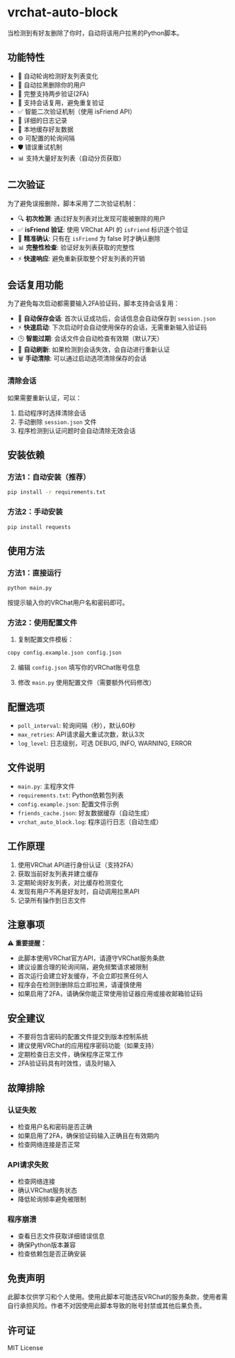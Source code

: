 # vrchat-auto-block

当检测到有好友删除了你时，自动将该用户拉黑的Python脚本。

## 功能特性

- 🔄 自动轮询检测好友列表变化
- 🚫 自动拉黑删除你的用户  
- 🔐 完整支持两步验证(2FA)
- 🎯 支持会话复用，避免重复验证
- ✅ 智能二次验证机制（使用 isFriend API）
- 📝 详细的日志记录
- 💾 本地缓存好友数据
- ⚙️ 可配置的轮询间隔
- 🛡️ 错误重试机制
- 📊 支持大量好友列表（自动分页获取）

## 二次验证

为了避免误报删除，脚本采用了二次验证机制：

- 🔍 **初次检测**: 通过好友列表对比发现可能被删除的用户
- ✅ **isFriend 验证**: 使用 VRChat API 的 `isFriend` 标识逐个验证
- 🎯 **精准确认**: 只有在 `isFriend` 为 false 时才确认删除
- 📊 **完整性检查**: 验证好友列表获取的完整性
- ⚡ **快速响应**: 避免重新获取整个好友列表的开销

## 会话复用功能

为了避免每次启动都需要输入2FA验证码，脚本支持会话复用：

- 🔐 **自动保存会话**: 首次认证成功后，会话信息会自动保存到 `session.json`
- ⚡ **快速启动**: 下次启动时会自动使用保存的会话，无需重新输入验证码
- 🕒 **智能过期**: 会话文件会自动检查有效期（默认7天）
- 🔄 **自动刷新**: 如果检测到会话失效，会自动进行重新认证
- 🗑️ **手动清除**: 可以通过启动选项清除保存的会话

### 清除会话

如果需要重新认证，可以：

1. 启动程序时选择清除会话
2. 手动删除 `session.json` 文件
3. 程序检测到认证问题时会自动清除无效会话

## 安装依赖

### 方法1：自动安装（推荐）

```bash
pip install -r requirements.txt
```

### 方法2：手动安装

```bash
pip install requests
```

## 使用方法

### 方法1：直接运行

```bash
python main.py
```

按提示输入你的VRChat用户名和密码即可。

### 方法2：使用配置文件

1. 复制配置文件模板：

```bash
copy config.example.json config.json
```

2. 编辑 `config.json` 填写你的VRChat账号信息

3. 修改 `main.py` 使用配置文件（需要额外代码修改）

## 配置选项

- `poll_interval`: 轮询间隔（秒），默认60秒
- `max_retries`: API请求最大重试次数，默认3次
- `log_level`: 日志级别，可选 DEBUG, INFO, WARNING, ERROR

## 文件说明

- `main.py`: 主程序文件
- `requirements.txt`: Python依赖包列表
- `config.example.json`: 配置文件示例
- `friends_cache.json`: 好友数据缓存（自动生成）
- `vrchat_auto_block.log`: 程序运行日志（自动生成）

## 工作原理

1. 使用VRChat API进行身份认证（支持2FA）
2. 获取当前好友列表并建立缓存
3. 定期轮询好友列表，对比缓存检测变化
4. 发现有用户不再是好友时，自动调用拉黑API
5. 记录所有操作到日志文件

## 注意事项

⚠️ **重要提醒：**

- 此脚本使用VRChat官方API，请遵守VRChat服务条款
- 建议设置合理的轮询间隔，避免频繁请求被限制
- 首次运行会建立好友缓存，不会立即拉黑任何人
- 程序会在检测到删除后立即拉黑，请谨慎使用
- 如果启用了2FA，请确保你能正常使用验证器应用或接收邮箱验证码

## 安全建议

- 不要将包含密码的配置文件提交到版本控制系统
- 建议使用VRChat的应用程序密码功能（如果支持）
- 定期检查日志文件，确保程序正常工作
- 2FA验证码具有时效性，请及时输入

## 故障排除

### 认证失败

- 检查用户名和密码是否正确
- 如果启用了2FA，确保验证码输入正确且在有效期内
- 检查网络连接是否正常

### API请求失败

- 检查网络连接
- 确认VRChat服务状态
- 降低轮询频率避免被限制

### 程序崩溃

- 查看日志文件获取详细错误信息
- 确保Python版本兼容
- 检查依赖包是否正确安装

## 免责声明

此脚本仅供学习和个人使用。使用此脚本可能违反VRChat的服务条款，使用者需自行承担风险。作者不对因使用此脚本导致的账号封禁或其他后果负责。

## 许可证

MIT License
